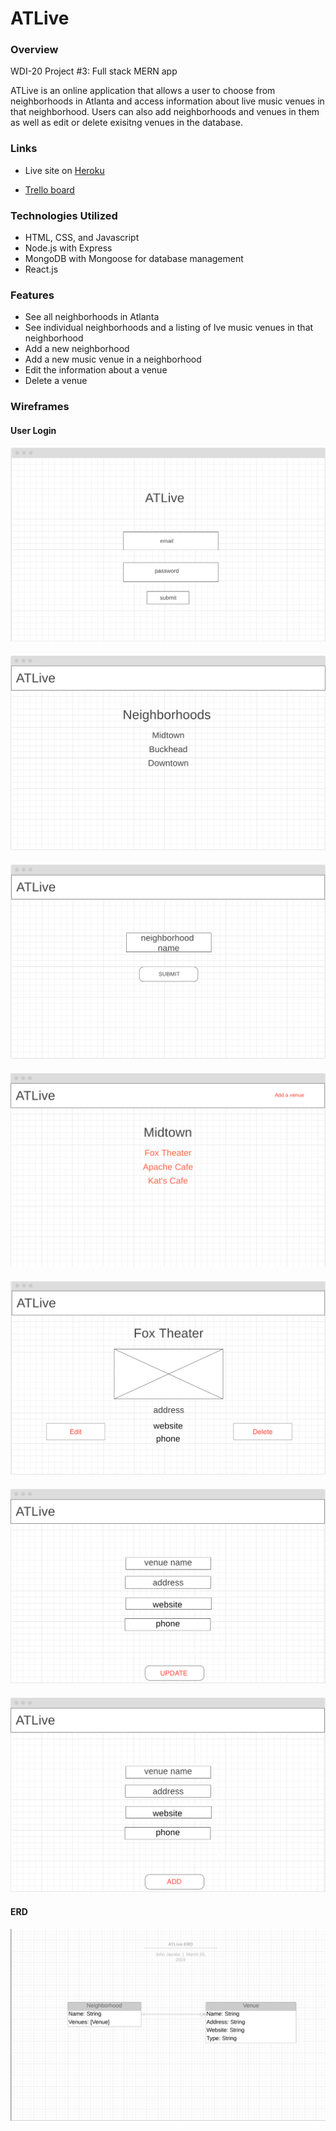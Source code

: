# ATLive

### Overview
WDI-20 Project #3: Full stack MERN app

ATLive is an online application that allows a user to choose from neighborhoods in Atlanta and access information about live music venues in that neighborhood. Users can also add neighborhoods and venues in them as well as edit or delete exisitng venues in the database.

### Links

- Live site on [Heroku](https://.herokuapp.com)

- [Trello board](https://trello.com/b/FmioLcji/project-3-atlive) 

### Technologies Utilized
- HTML, CSS, and Javascript
- Node.js with Express 
- MongoDB with Mongoose for database management
- React.js

### Features

- See all neighborhoods in Atlanta
- See individual neighborhoods and a listing of lve music venues in that neighborhood
- Add a new neighborhood
- Add a new music venue in a neighborhood
- Edit the information about a venue
- Delete a venue

### Wireframes
#### User Login

<img src=" https://github.com/GopherEverett/ATLive/blob/master/readme_deliverables/loginATLive.png?raw=true">

####

<img src="https://github.com/GopherEverett/ATLive/blob/master/readme_deliverables/neighborhoodlist.png?raw=true">

####
<img src="https://github.com/GopherEverett/ATLive/blob/master/readme_deliverables/addvenueformpng.png?raw=true">

####

<img src="https://github.com/GopherEverett/ATLive/blob/master/readme_deliverables/neighborhoodsingle.png?raw=true">

####

<img src="https://github.com/GopherEverett/ATLive/blob/master/readme_deliverables/singlevenue.png?raw=true">

####

<img src="https://github.com/GopherEverett/ATLive/blob/master/readme_deliverables/updateform.png?raw=true">

####

<img src="https://github.com/GopherEverett/ATLive/blob/master/readme_deliverables/addvenuefrom.png?raw=true">

#### ERD

<img src="https://github.com/GopherEverett/ATLive/blob/master/readme_deliverables/ATLive_erd.png?raw=true">
